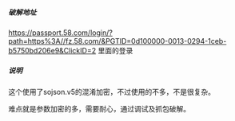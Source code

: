 ##### 破解地址

https://passport.58.com/login/?path=https%3A//fz.58.com/&PGTID=0d100000-0013-0294-1ceb-b5750bd206e9&ClickID=2 里面的登录

##### 说明

这个使用了sojson.v5的混淆加密，不过使用的不多，不是很复杂。

难点就是参数加密的多，需要耐心，通过调试及抓包破解。



